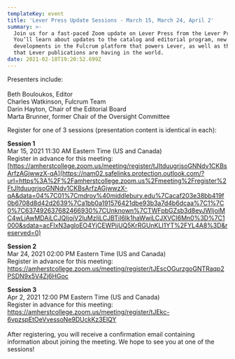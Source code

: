 ```yaml
---
templateKey: event
title: 'Lever Press Update Sessions - March 15, March 24, April 2'
summary: >-
  Join us for a fast-paced Zoom update on Lever Press from the Lever Press Team.
  You’ll learn about updates to the catalog and editorial program, new
  developments in the Fulcrum platform that powers Lever, as well as the impact
  that Lever publications are having in the world. 
date: 2021-02-18T19:20:52.699Z
---
```



Presenters include:\
\
Beth Bouloukos, Editor\
Charles Watkinson, Fulcrum Team\
Darin Hayton, Chair of the Editorial Board\
Marta Brunner, former Chair of the Oversight Committee

Register for one of 3 sessions (presentation content is identical in each):

**Session 1**\
Mar 15, 2021 11:30 AM Eastern Time (US and Canada)\
Register in advance for this meeting:\
[https://amherstcollege.zoom.us/meeting/register/tJItduugrjsoGNNdv1CKBsArfzAGjwwzX-qA](https://nam02.safelinks.protection.outlook.com/?url=https%3A%2F%2Famherstcollege.zoom.us%2Fmeeting%2Fregister%2FtJItduugrjsoGNNdv1CKBsArfzAGjwwzX-qA&data=04%7C01%7Cmdroy%40middlebury.edu%7Cacaf203e38bb419f0b6708d8d42d2639%7Ca1bb0a191576421dbe93b3a7d4b6dcaa%7C1%7C0%7C637492637682466930%7CUnknown%7CTWFpbGZsb3d8eyJWIjoiMC4wLjAwMDAiLCJQIjoiV2luMzIiLCJBTiI6Ik1haWwiLCJXVCI6Mn0%3D%7C1000&sdata=acFIxN3agIoEO4YjCEWPjjUQ5KrRGUnKLI1YT%2FYL4A8%3D&reserved=0)

**Session 2**\
Mar 24, 2021 02:00 PM Eastern Time (US and Canada)\
Register in advance for this meeting:\
<https://amherstcollege.zoom.us/meeting/register/tJEscOGurzgoGNTRaqp2PSDN9x5V4Zj6HGoc>

**Session 3**\
Apr 2, 2021 12:00 PM Eastern Time (US and Canada)\
Register in advance for this meeting:\
<https://amherstcollege.zoom.us/meeting/register/tJEkc-6vpzspEtOeVvessoNe9DUckKz3ElQY>\
\
After registering, you will receive a confirmation email containing information about joining the meeting. We hope to see you at one of the sessions!